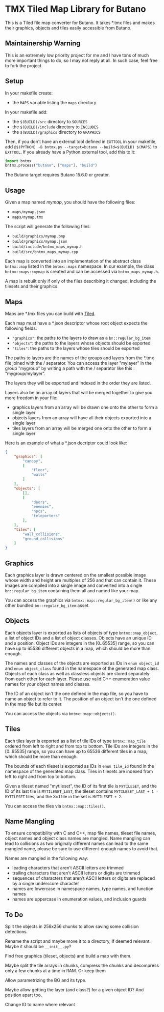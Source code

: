# TMX Tiled Map Library for Butano

This is a Tiled file map converter for Butano.
It takes *.tmx files and makes their graphics, objects and tiles easily
accessible from Butano.

## Maintainership Warning

This is an extremely low priority project for me and I have tons of much more
important things to do, so I may not reply at all.
In such case, feel free to fork the project.

## Setup

In your makefile create:
- the `MAPS` variable listing the `maps` directory

In your makefile add:
- the `$(BUILD)/src` directory to `SOURCES`
- the `$(BUILD)/include` directory to `INCLUDES`
- the `$(BUILD)/graphics` directory to `GRAPHICS`

Then, if you don't have an external tool defined in `EXTTOOL` in your makefile,
add `@$(PYTHON) -B bntmx.py --target=butano --build=$(BUILD) $(MAPS)` to
`EXTTOOL`.
If you already have a Python external tool, add this to it:
```python
import bntmx
bntmx.process("butano", ["maps"], "build")
```

The Butano target requires Butano 15.6.0 or greater.

## Usage

Given a map named *mymap*, you should have the following files:
- `maps/mymap.json`
- `maps/mymap.tmx`

The script will generate the following files:
- `build/graphics/mymap.bmp`
- `build/graphics/mymap.json`
- `build/include/bntmx_maps_mymap.h`
- `build/src/bntmx_maps_mymap.cpp`

Each map is converted into an implementation of the abstract class `bntmx::map`
listed in the `bntmx::maps` namespace.
In our example, the class `bntmx::maps::mymap` is created and can be accessed
via `bntmx_maps_mymap.h`.

A map is rebuilt only if only of the files describing it changed, including the
tilesets and their graphics.

## Maps

Maps are *.tmx files you can build with [Tiled](https://www.mapeditor.org/).

Each map must have a *.json descriptor whose root object expects the following
fields:
- `"graphics"`: the paths to the layers to draw as a `bn::regular_bg_item`
- `"objects"`: the paths to the layers whose objects should be exported
- `"tiles"`: the paths to the layers whose tiles should be exported

The paths to layers are the names of the groups and layers from the *.tmx file
joined with the / separator.
You can access the layer "mylayer" in the group "mygroup" by writing a path with
the / separator like this : "mygroup/mylayer".

The layers they will be exported and indexed in the order they are listed.

Layers also be an array of layers that will be merged together to give you more
freedom in your file:
- graphics layers from an array will be drawn one onto the other to form a
  single layer
- objects layers from an array will have all their objects exported into a
  single layer
- tiles layers from an array will be merged one onto the other to form a
  single layer

Here is an example of what a *.json decriptor could look like:
```json
{
    "graphics": [
        "canopy",
        [
            "floor",
            "walls"
        ]
    ],
    "objects": [
        [],
        [
            "doors",
            "enemies",
            "npcs",
            "teleporters"
        ],
    ],
    "tiles": [
        "wall_collisions",
        "ground_collisions"
    ]
}
```

## Graphics

Each graphics layer is drawn centered on the smallest possible image whose width
and height are multiples of 256 and that can contain it.
These images are compiled into a single image and converted into a single
`bn::regular_bg_item` containing them all and named like your map.

You can access the graphics via `bntmx::map::regular_bg_item()` or like any
other bundled `bn::regular_bg_item` asset.

## Objects

Each objects layer is exported as lists of objects of type `bntmx::map_object`,
a list of object IDs and a list of object classes.
Objects have an unique ID and a position.
Object IDs are integers in the [0..65535] range, so you can have up to 65536
different objects in a map, which should be more than enough.

The names and classes of the objects are exported as IDs in `enum object_id` and
`enum object_class` found in the namespace of the generated map class.
Objects of each class as well as classless objects are stored separately from
each other for each layer.
Please use valid C++ enumeration value names for your object names and classes.

The ID of an object isn't the one defined in the map file, so you have to name
an object to refer to it.
The position of an object isn't the one defined in the map file but its center.

You can access the objects via `bntmx::map::objects()`.

## Tiles

Each tiles layer is exported as a list of tile IDs of type `bntmx::map_tile`
ordered from left to right and from top to bottom.
Tile IDs are integers in the [0..65535] range, so you can have up to 65536
different tiles in a map, which should be more than enough.

The bounds of each tileset is exported as IDs in `enum tile_id` found in the
namespace of the generated map class.
Tiles in tilesets are indexed from left to right and from top to bottom.

Given a tileset named "mytileset", the ID of its first tile is `MYTILESET`, and
the ID of its last tile is `MYTILESET_LAST`, the tileset contains
`MYTILESET_LAST + 1 - MYTILESET` tiles, and the 3rd tile in the set is
`MYTILESET + 2`.

You can access the tiles via `bntmx::map::tiles()`.

## Name Mangling

To ensure compatibility with C and C++, map file names, tileset file names,
object names and object class names are mangled.
Name mangling can lead to collisions as two originaly different names can lead
to the same mangled name, please be sure to use different-enough names to avoid
that.

Names are mangled in the following way:
- leading characters that aren't ASCII letters are trimmed
- trailing characters that aren't ASCII letters or digits are trimmed
- sequences of characters that aren't ASCII letters or digits are replaced by a single underscore character
- names are lowercase in namespace names, type names, and function names
- names are uppercase in enumeration values, and inclusion guards

## To Do

Split the objects in 256x256 chunks to allow saving some collision detections.

Rename the script and maybe move it to a directory, if deemed relevant.
Maybe it should be `__init__.py`?

Find free graphics (tileset, objects) and build a map with them.

Maybe split the tile arrays in chunks, compress the chunks and decompress only a
few chunks  at a time in RAM. Or keep them

Allow parametrizing the BG and its type.

Maybe allow getting the layer (and class?) for a given object ID? And position
apart too.

Change ID to name where relevant
